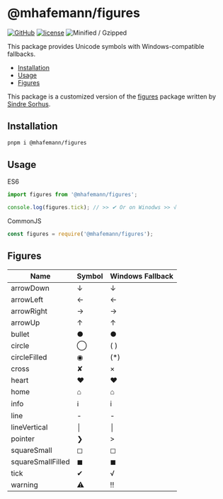 # @mhafemann/figures
[![GitHub](https://img.shields.io/github/package-json/v/mhafemann/figures)](https://www.npmjs.com/package/@mhafemann/figures) [![license](https://img.shields.io/github/license/mhafemann/figures)](https://github.com/mhafemann/figures/blob/main/LICENSE) ![Minified / Gzipped](https://img.shields.io/badge/Min%2FGzip%20-1.19%20KiB%20-blue)

This package provides Unicode symbols with Windows-compatible fallbacks.

- [Installation](#installation)
- [Usage](#usage)
- [Figures](#figures)

This package is a customized version of the [figures](https://github.com/sindresorhus/figures) package written by [ Sindre Sorhus](https://github.com/sindresorhus).

## Installation

```zsh
pnpm i @mhafemann/figures
```

## Usage
ES6
```js
import figures from '@mhafemann/figures';

console.log(figures.tick); // >> ✔ Or on Winodws >> √
```

CommonJS
```js
const figures = require('@mhafemann/figures');
```

## Figures

| Name              | Symbol | Windows Fallback |
|-------------------|--------|------------------|
| arrowDown         | ↓      | ↓                |
| arrowLeft         | ←      | ←                |
| arrowRight        | →      | →                |
| arrowUp           | ↑      | ↑                |
| bullet            | ●      | ●                |
| circle            | ◯      | ( )              |
| circleFilled      | ◉      | (*)              |
| cross             | ✘      | ×                |
| heart             | ♥      | ♥                |
| home              | ⌂      | ⌂                |
| info              | ℹ      | i                |
| line              | -      | -                |
| lineVertical      | │      | │                |
| pointer           | ❯      | >                |
| squareSmall       | ◻      | ◻                |
| squareSmallFilled | ◼      | ◼                |
| tick              | ✔      | √                |
| warning           | ⚠      | ‼                |
